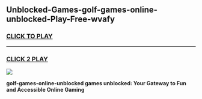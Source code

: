 
## Unblocked-Games-golf-games-online-unblocked-Play-Free-wvafy
<h3>
<a href="https://premium76.site?title=golf-games-online-unblocked&ref=09A">CLICK TO PLAY</a></h3>
<hr>

<h3>
<a href="https://premium76.site?title=golf-games-online-unblocked&ref=09A">CLICK 2 PLAY</a>
  
</h3>

<a href="https://premium76.site?title=golf-games-online-unblocked&ref=09A"><img src="https://clearcache.store/games.png"></a>


**golf-games-online-unblocked games unblocked: Your Gateway to Fun and Accessible Online Gaming**

